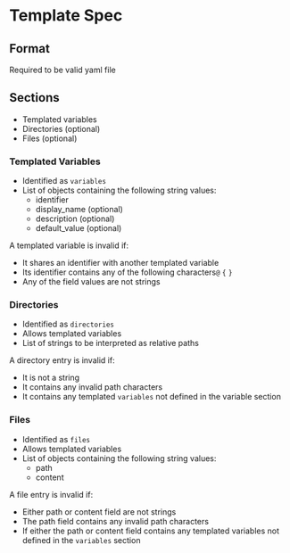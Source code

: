 # Template Spec

## Format

Required to be valid yaml file

## Sections

- Templated variables
- Directories (optional)
- Files (optional)

### Templated Variables

- Identified as `variables`
- List of objects containing the following string values:
  - identifier
  - display_name (optional)
  - description (optional)
  - default_value (optional)

A templated variable is invalid if:

- It shares an identifier with another templated variable
- Its identifier contains any of the following characters`@` `{` `}`
- Any of the field values are not strings

### Directories

- Identified as `directories`
- Allows templated variables
- List of strings to be interpreted as relative paths

A directory entry is invalid if:

- It is not a string
- It contains any invalid path characters
- It contains any templated `variables` not defined in the variable section

### Files

- Identified as `files`
- Allows templated variables
- List of objects containing the following string values:
  - path
  - content

A file entry is invalid if:

- Either path or content field are not strings
- The path field contains any invalid path characters
- If either the path or content field contains any templated variables not defined in the `variables` section
